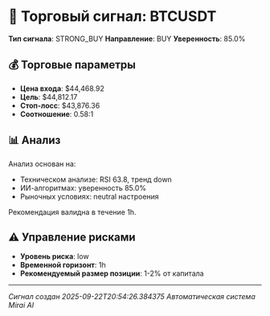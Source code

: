 
# 🎯 Торговый сигнал: BTCUSDT

**Тип сигнала**: STRONG_BUY
**Направление**: BUY
**Уверенность**: 85.0%

## 💰 Торговые параметры
- **Цена входа**: $44,468.92
- **Цель**: $44,812.17
- **Стоп-лосс**: $43,876.36
- **Соотношение**: 0.58:1

## 📊 Анализ

Анализ основан на:
- Техническом анализе: RSI 63.8, тренд down
- ИИ-алгоритмах: уверенность 85.0%
- Рыночных условиях: neutral настроения

Рекомендация валидна в течение 1h.
        

## ⚠️ Управление рисками
- **Уровень риска**: low
- **Временной горизонт**: 1h
- **Рекомендуемый размер позиции**: 1-2% от капитала

---
*Сигнал создан 2025-09-22T20:54:26.384375*
*Автоматическая система Mirai AI*
        